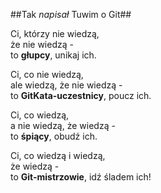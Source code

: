 ##Tak *napisał* Tuwim o Git##

Ci, którzy nie wiedzą,  
że nie wiedzą -  
to __głupcy__, unikaj ich.

Ci, co nie wiedzą,  
ale wiedzą, że nie wiedzą -  
to __GitKata-uczestnicy__, poucz ich.

Ci, co wiedzą,  
a nie wiedzą, że wiedzą -  
to __śpiący__, obudź ich.

Ci, co wiedzą i wiedzą,  
że wiedzą -  
to __Git-mistrzowie__, idź śladem ich! 


